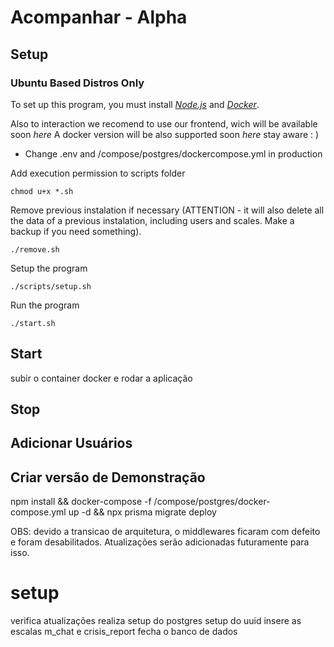# Acompanhar - Alpha

## Setup 

### Ubuntu Based Distros Only

To set up this program, you must install [_Node.js_](https://nodejs.org/) and [_Docker_](https://www.docker.com/).

Also to interaction we recomend to use our frontend, wich will be available soon _here_
A docker version will be also supported soon _here_ stay aware : )

- Change .env and /compose/postgres/dockercompose.yml in production

Add execution permission to scripts folder
```
chmod u+x *.sh
```

Remove previous instalation if necessary
(ATTENTION - it will also delete all the data of a previous instalation, including users and scales. Make a backup if you need something).
```
./remove.sh
```

Setup the program
```
./scripts/setup.sh
```

Run the program
```
./start.sh
```

## Start
subir o container docker e rodar a aplicação

## Stop

## Adicionar Usuários

## Criar versão de Demonstração


npm install &&
docker-compose -f /compose/postgres/docker-compose.yml up -d &&
npx prisma migrate deploy



OBS:
devido a transicao de arquitetura, o middlewares ficaram com defeito e foram desabilitados.
Atualizações serão adicionadas futuramente para isso.


# setup
verifica atualizações
realiza setup do postgres
setup do uuid
insere as escalas m_chat e crisis_report
fecha o banco de dados


